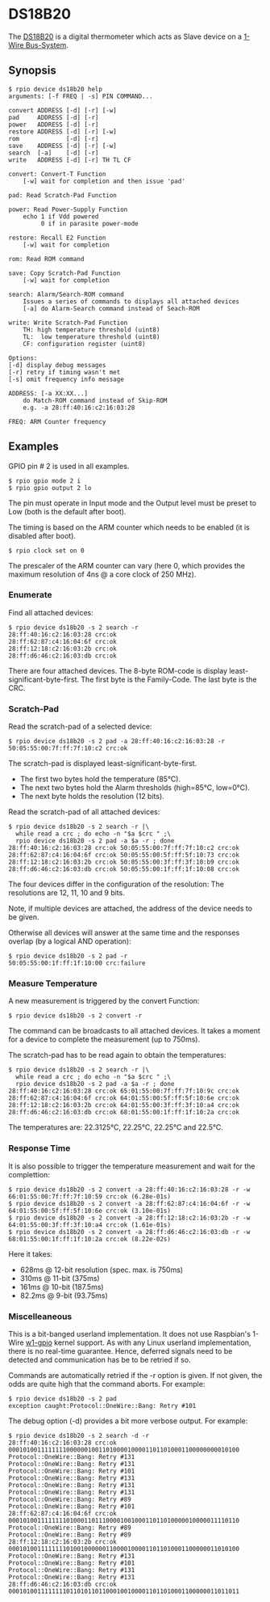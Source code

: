 # DS18B20

The [DS18B20](../../../Device/Ds18b20/Ds18x20.md) is a digital thermometer which acts as Slave device on a [1-Wire Bus-System](../../../Protocol/OneWire/1wire.md).

## Synopsis

```
$ rpio device ds18b20 help
arguments: [-f FREQ | -s] PIN COMMAND...

convert ADDRESS [-d] [-r] [-w]
pad     ADDRESS [-d] [-r]
power   ADDRESS [-d] [-r]
restore ADDRESS [-d] [-r] [-w]
rom             [-d] [-r]
save    ADDRESS [-d] [-r] [-w]
search  [-a]    [-d] [-r]
write   ADDRESS [-d] [-r] TH TL CF

convert: Convert-T Function
    [-w] wait for completion and then issue 'pad'

pad: Read Scratch-Pad Function

power: Read Power-Supply Function
    echo 1 if Vdd powered
         0 if in parasite power-mode

restore: Recall E2 Function
    [-w] wait for completion

rom: Read ROM command

save: Copy Scratch-Pad Function
    [-w] wait for completion

search: Alarm/Search-ROM command
    Issues a series of commands to displays all attached devices
    [-a] do Alarm-Search command instead of Seach-ROM

write: Write Scratch-Pad Function
    TH: high temperature threshold (uint8)
    TL:  low temperature threshold (uint8)
    CF: configuration register (uint8)

Options:
[-d] display debug messages
[-r] retry if timing wasn't met
[-s] omit frequency info message

ADDRESS: [-a XX:XX...]
    do Match-ROM command instead of Skip-ROM
    e.g. -a 28:ff:40:16:c2:16:03:28

FREQ: ARM Counter frequency
```

## Examples

GPIO pin # 2 is used in all examples.
```
$ rpio gpio mode 2 i
$ rpio gpio output 2 lo
```
The pin must operate in Input mode and the Output level must be preset to Low (both is the default after boot).

The timing is based on the ARM counter which needs to be enabled (it is disabled after boot). 
```
$ rpio clock set on 0
```
The prescaler of the ARM counter can vary (here 0, which provides the maximum resolution of 4ns @ a core clock of 250 MHz).

### Enumerate

Find all attached devices:
```
$ rpio device ds18b20 -s 2 search -r
28:ff:40:16:c2:16:03:28 crc:ok
28:ff:62:87:c4:16:04:6f crc:ok
28:ff:12:18:c2:16:03:2b crc:ok
28:ff:d6:46:c2:16:03:db crc:ok
```

There are four attached devices. The 8-byte ROM-code is display least-significant-byte-first. The first byte is the Family-Code. The last byte is the CRC.

### Scratch-Pad

Read the scratch-pad of a selected device:

```
$ rpio device ds18b20 -s 2 pad -a 28:ff:40:16:c2:16:03:28 -r 
50:05:55:00:7f:ff:7f:10:c2 crc:ok
```
The scratch-pad is displayed least-significant-byte-first.

* The first two bytes hold the temperature (85°C).
* The next two bytes hold the Alarm thresholds (high=85°C, low=0°C).
* The next byte holds the resolution (12 bits).

Read the scratch-pad of all attached devices:

```
$ rpio device ds18b20 -s 2 search -r |\
  while read a crc ; do echo -n "$a $crc " ;\
  rpio device ds18b20 -s 2 pad -a $a -r ; done
28:ff:40:16:c2:16:03:28 crc:ok 50:05:55:00:7f:ff:7f:10:c2 crc:ok
28:ff:62:87:c4:16:04:6f crc:ok 50:05:55:00:5f:ff:5f:10:73 crc:ok
28:ff:12:18:c2:16:03:2b crc:ok 50:05:55:00:3f:ff:3f:10:b9 crc:ok
28:ff:d6:46:c2:16:03:db crc:ok 50:05:55:00:1f:ff:1f:10:08 crc:ok
```

The four devices differ in the configuration of the resolution: The resolutions are 12, 11, 10 and 9 bits.

Note, if multiple devices are attached, the address of the device needs to be given.

Otherwise all devices will answer at the same time and the responses overlap (by a logical AND operation):
```
$ rpio device ds18b20 -s 2 pad -r 
50:05:55:00:1f:ff:1f:10:00 crc:failure
```

### Measure Temperature

A new measurement is triggered by the convert Function:

```
$ rpio device ds18b20 -s 2 convert -r
```

The command can be broadcasts to all attached devices. It takes a moment for a device to complete the measurement (up to 750ms).

The scratch-pad has to be read again to obtain the temperatures:

```
$ rpio device ds18b20 -s 2 search -r |\
  while read a crc ; do echo -n "$a $crc " ;\
  rpio device ds18b20 -s 2 pad -a $a -r ; done
28:ff:40:16:c2:16:03:28 crc:ok 65:01:55:00:7f:ff:7f:10:9c crc:ok
28:ff:62:87:c4:16:04:6f crc:ok 64:01:55:00:5f:ff:5f:10:6e crc:ok
28:ff:12:18:c2:16:03:2b crc:ok 64:01:55:00:3f:ff:3f:10:a4 crc:ok
28:ff:d6:46:c2:16:03:db crc:ok 68:01:55:00:1f:ff:1f:10:2a crc:ok
```
The temperatures are: 22.3125°C, 22.25°C, 22.25°C and 22.5°C.

### Response Time

It is also possible to trigger the temperature measurement and wait for the complettion:
```
$ rpio device ds18b20 -s 2 convert -a 28:ff:40:16:c2:16:03:28 -r -w
66:01:55:00:7f:ff:7f:10:59 crc:ok (6.28e-01s)
$ rpio device ds18b20 -s 2 convert -a 28:ff:62:87:c4:16:04:6f -r -w
64:01:55:00:5f:ff:5f:10:6e crc:ok (3.10e-01s)
$ rpio device ds18b20 -s 2 convert -a 28:ff:12:18:c2:16:03:2b -r -w
64:01:55:00:3f:ff:3f:10:a4 crc:ok (1.61e-01s)
$ rpio device ds18b20 -s 2 convert -a 28:ff:d6:46:c2:16:03:db -r -w
68:01:55:00:1f:ff:1f:10:2a crc:ok (8.22e-02s)
```
Here it takes:
* 628ms @ 12-bit resolution (spec. max. is 750ms)
* 310ms @ 11-bit (375ms)
* 161ms @ 10-bit (187.5ms)
* 82.2ms @ 9-bit (93.75ms)

### Miscelleaneous

This is a bit-banged userland implementation. It does not use Raspbian's 1-Wire [w1-gpio](https://www.raspberrypi.org/forums/viewtopic.php?f=44&t=65137) kernel support. As with any Linux userland implementation, there is no real-time guarantee. Hence, deferred signals need to be detected and communication has be to be retried if so.

Commands are automatically retried if the -r option is given. If not given, the odds are quite high that the command aborts. For example:
```
$ rpio device ds18b20 -s 2 pad
exception caught:Protocol::OneWire::Bang: Retry #101
```

The debug option (-d) provides a bit more verbose output. For example:
```
$ rpio device ds18b20 -s 2 search -d -r
28:ff:40:16:c2:16:03:28 crc:ok 0001010011111111000000100110100001000011011010001100000000010100
Protocol::OneWire::Bang: Retry #131
Protocol::OneWire::Bang: Retry #131
Protocol::OneWire::Bang: Retry #101
Protocol::OneWire::Bang: Retry #131
Protocol::OneWire::Bang: Retry #131
Protocol::OneWire::Bang: Retry #131
Protocol::OneWire::Bang: Retry #89
Protocol::OneWire::Bang: Retry #101
28:ff:62:87:c4:16:04:6f crc:ok 0001010011111111010001101110000100100011011010000010000011110110
Protocol::OneWire::Bang: Retry #89
Protocol::OneWire::Bang: Retry #89
28:ff:12:18:c2:16:03:2b crc:ok 0001010011111111010010000001100001000011011010001100000011010100
Protocol::OneWire::Bang: Retry #131
Protocol::OneWire::Bang: Retry #101
Protocol::OneWire::Bang: Retry #131
Protocol::OneWire::Bang: Retry #131
28:ff:d6:46:c2:16:03:db crc:ok 0001010011111111011010110110001001000011011010001100000011011011
```
